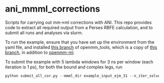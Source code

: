 # ani_mmml_corrections
Scripts for carrying out mm->ml corrections with ANI. This repo provides code to extract all required output from a Perses RBFE calculation, and to submit all runs and analyses via slurm.

To run the example, ensure that you have set up the environment from the yaml file, and installed [this branch](https://github.com/fjclark/openmmtools/tree/NNPMultistateSampler) of openmm_tools, which is a copy of [this branch](https://github.com/dominicrufa/openmmtools/tree/origin/ommml_compat), in addition to [openmm-ml](https://github.com/openmm/openmm-ml).

To submit the example with 5 lambda windows for 3 ns per window (each iteration is 1 ps), for both the bound and complex legs, run
```python
python submit_all_cor.py --mmml_dir example_input_ejm_31 --n_iter_solvent 3000 --n_iter_complex 3000 --n_states 5
```
